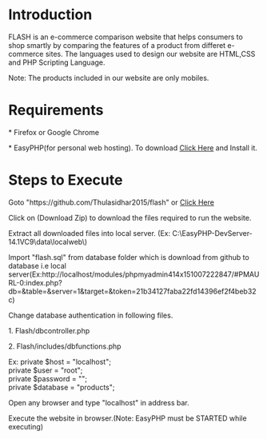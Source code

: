 <h1>Introduction</h1>
<p>FLASH is an e-commerce comparison website that helps consumers to shop smartly by comparing the features of a product from differet e-commerce sites. The languages used to design our website are HTML,CSS and PHP Scripting Language.</p>
<p>Note: The products included in our website are only mobiles.</p>
<h1>Requirements</h1>
<p>* Firefox or Google Chrome</p>
<p>* EasyPHP(for personal web hosting). To download <a href='http://www.easyphp.org/download.php'>Click Here</a> and Install it.</p>
<h1>Steps to Execute</h1>
<p> Goto "https://github.com/Thulasidhar2015/flash" or <a href='https://github.com/Thulasidhar2015/flash'>Click Here</a></p>
<p> Click on (Download Zip) to download the files required to run the website.</p>
<p> Extract all downloaded files into local server. (Ex: C:\EasyPHP-DevServer-14.1VC9\data\localweb\)</p>
<p> Import "flash.sql" from database folder which is download from github to database i.e local server(Ex:http://localhost/modules/phpmyadmin414x151007222847/#PMAURL-0:index.php?db=&table=&server=1&target=&token=21b34127faba22fd14396ef2f4beb32c)</p>
<p> Change database authentication in following files.</p>
<P>     1. Flash/dbcontroller.php</p>
<p>     2. Flash/includes/dbfunctions.php</p>
<p>         Ex: private $host = "localhost";<br>
	              private $user = "root";<br>
              	private $password = "";<br>
              	private $database = "products"; </p>

<p> Open any browser and type "localhost" in address bar.</p>
<p> Execute the website in browser.(Note: EasyPHP must be STARTED while executing)</p>
